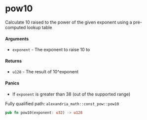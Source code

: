 # pow10

Calculate 10 raised to the power of the given exponent using a pre-computed lookup table

#### Arguments

- `exponent` - The exponent to raise 10 to

#### Returns

- `u128` - The result of 10^exponent

#### Panics

- If `exponent` is greater than 38 (out of the supported range)

Fully qualified path: `alexandria_math::const_pow::pow10`

```rust
pub fn pow10(exponent: u32) -> u128
```

